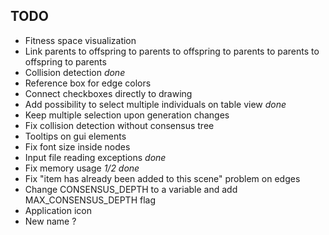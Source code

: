 TODO
----
- Fitness space visualization 
- Link parents to offspring to parents to offspring to parents to parents to offspring to parents
- Collision detection *done*
- Reference box for edge colors
- Connect checkboxes directly to drawing
- Add possibility to select multiple individuals on table view *done*
- Keep multiple selection upon generation changes
- Fix collision detection without consensus tree
- Tooltips on gui elements 
- Fix font size inside nodes
- Input file reading exceptions *done*
- Fix memory usage *1/2 done*
- Fix "item has already been added to this scene" problem on edges
- Change CONSENSUS_DEPTH to a variable and add MAX_CONSENSUS_DEPTH flag
- Application icon
- New name ?
